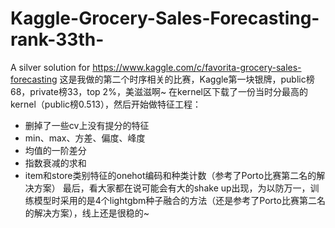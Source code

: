 # Kaggle-Grocery-Sales-Forecasting-rank-33th-
A silver solution for https://www.kaggle.com/c/favorita-grocery-sales-forecasting
这是我做的第二个时序相关的比赛，Kaggle第一块银牌，public榜68，private榜33，top 2%，美滋滋啊~
在kernel区下载了一份当时分最高的kernel（public榜0.513），然后开始做特征工程：
- 删掉了一些cv上没有提分的特征
- min、max、方差、偏度、峰度
- 均值的一阶差分
- 指数衰减的求和
- item和store类别特征的onehot编码和种类计数（参考了Porto比赛第二名的解决方案）
最后，看大家都在说可能会有大的shake up出现，为以防万一，训练模型时采用的是4个lightgbm种子融合的方法（还是参考了Porto比赛第二名的解决方案），线上还是很稳的~

